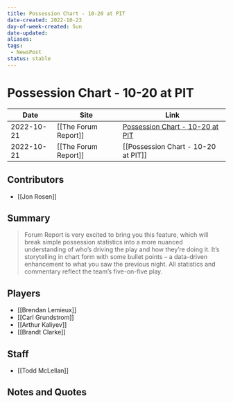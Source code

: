 ```yaml
---
title: Possession Chart - 10-20 at PIT
date-created: 2022-10-23
day-of-week-created: Sun
date-updated: 
aliases: 
tags:
 - NewsPost
status: stable
---
```


# Possession Chart - 10-20 at PIT

| Date       | Site                 | Link                                                                                      |
| ---------- | -------------------- | ----------------------------------------------------------------------------------------- |
| 2022-10-21 | [[The Forum Report]] | [Possession Chart - 10-20 at PIT](https://theforumreport.com/possession-chart-10-21-pit/) |
| 2022-10-21 | [[The Forum Report]] | [[Possession Chart - 10-20 at PIT]]                                                       |

## Contributors
- [[Jon Rosen]]


## Summary
> Forum Report is very excited to bring you this feature, which will break simple possession statistics into a more nuanced understanding of who’s driving the play and how they’re doing it. It’s storytelling in chart form with some bullet points – a data-driven enhancement to what you saw the previous night. All statistics and commentary reflect the team’s five-on-five play.


## Players
- [[Brendan Lemieux]]
- [[Carl Grundstrom]]
- [[Arthur Kaliyev]]
- [[Brandt Clarke]]


## Staff
- [[Todd McLellan]]


## Notes and Quotes
> 

